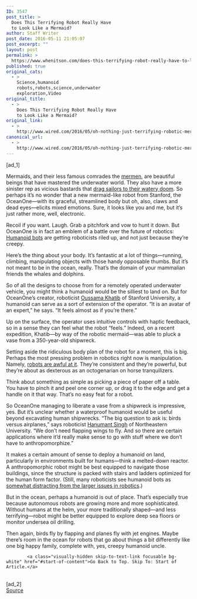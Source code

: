 ```yaml
---
ID: 3547
post_title: >
  Does This Terrifying Robot Really Have
  to Look Like a Mermaid?
author: Staff Writer
post_date: 2016-05-11 21:05:07
post_excerpt: ""
layout: post
permalink: >
  https://www.whenitson.com/does-this-terrifying-robot-really-have-to-look-like-a-mermaid/
published: true
original_cats:
  - >
    Science,humanoid
    robots,robots,science,underwater
    exploration,Video
original_title:
  - >
    Does This Terrifying Robot Really Have
    to Look Like a Mermaid?
original_link:
  - >
    http://www.wired.com/2016/05/oh-nothing-just-terrifying-robotic-mermaid/
canonical_url:
  - >
    http://www.wired.com/2016/05/oh-nothing-just-terrifying-robotic-mermaid/
---
```

 [ad_1]
<br><div id="start-of-content"><p>Mermaids, and their less famous comrades the <a href="https://www.youtube.com/watch?v=EoQW03UFqQw">mermen</a>, are beautiful beings that have mastered the underwater world. They also have a more sinister rep as vicious bastards that <a href="http://www.wired.com/2014/10/fantastically-wrong-strange-murderous-sometimes-sexy-history-mermaid/" target="_blank">drag sailors to their watery doom</a>. So perhaps it’s no wonder that a new mermaid-like robot from Stanford, the OceanOne—with its graceful, streamlined body but oh, also, claws and dead eyes—elicits mixed emotions. Sure, it looks like you and me, but it’s just rather more, well, electronic.</p>
<p>Recoil if you want. Laugh. Grab a pitchfork and vow to hunt it down. But OceanOne is in fact an emblem of a battle over the future of robotics: <a href="http://www.wired.com/tag/humanoid-robots/">Humanoid bots</a> are getting roboticists riled up, and not just because they’re creepy.</p>
<p>Here’s the thing about your body. It’s fantastic at a lot of things—running, climbing, manipulating objects with those handy opposable thumbs. But it’s not meant to be in the ocean, really. That’s the domain of your mammalian friends the whales and dolphins.</p>
<p>So of all the designs to choose from for a remotely operated underwater vehicle, you might think a humanoid would be the silliest to land on. But for OceanOne’s creator, roboticist <a href="http://cs.stanford.edu/group/manips/ok.html" target="_blank">Oussama Khatib</a> of Stanford University, a humanoid can serve as a sort of extension of the operator. “It is an avatar of an expert,” he says. “It feels almost as if you’re there.”</p>



<p>Up on the surface, the operator uses intuitive controls with haptic feedback, so in a sense they can feel what the robot “feels.” Indeed, on a recent expedition, Khatib—by way of the robotic mermaid—was able to pluck a vase from a 350-year-old shipwreck.</p>
<p>Setting aside the ridiculous body plan of the robot for a moment, this is big. Perhaps the most pressing problem in robotics right now is manipulation. Namely, <a href="http://www.wired.com/2015/03/darpa-challenge-robots/">robots are awful at it</a>. They’re consistent and they’re powerful, but they’re about as dexterous as an octogenarian on horse tranquilizers.</p>
<p>Think about something as simple as picking a piece of paper off a table. You have to pinch it and peel one corner up, or drag it to the edge and get a handle on it that way. That’s no easy feat for a robot.</p>
<p>So OceanOne managing to liberate a vase from a shipwreck is impressive, yes. But it’s unclear whether a waterproof humanoid would be useful beyond excavating human shipwrecks. “The big question to ask is: birds versus airplanes,” says roboticist <a href="http://www.ece.neu.edu/people/singh-hanumant" target="_blank">Hanumant Singh</a> of Northeastern University. “We don’t need flapping wings to fly. And so there are certain applications where it’d really make sense to go with stuff where we don’t have to anthropomorphize.”</p>
<p>It makes a certain amount of sense to deploy a humanoid on land, particularly in environments built for humans—think a melted-down reactor. A anthropomorphic robot might be best equipped to navigate those buildings, since the structure is packed with stairs and ladders optimized for the human form factor. (Still, many roboticists see humanoid bots as <a href="http://www.wired.com/2015/06/stop-laughing-clumsy-humanoid-robots/" target="_blank">somewhat distracting from the larger issues in robotics</a>.)</p>
<p>But in the ocean, perhaps a humanoid is out of place. That’s especially true because autonomous robots are growing more and more sophisticated. Without humans at the helm, your more traditionally shaped—and less terrifying—robot might be better equipped to explore deep sea floors or monitor undersea oil drilling.</p>
<p>Then again, birds fly by flapping and planes fly with jet engines. Maybe there’s room in the ocean for robots that go about things a bit differently like one big happy family, complete with, yes, creepy humanoid uncle.</p>

			<a class="visually-hidden skip-to-text-link focusable bg-white" href="#start-of-content">Go Back to Top. Skip To: Start of Article.</a>

			
</div>
<br>[ad_2]
<br><a href="http://www.wired.com/2016/05/oh-nothing-just-terrifying-robotic-mermaid/">Source </a>
